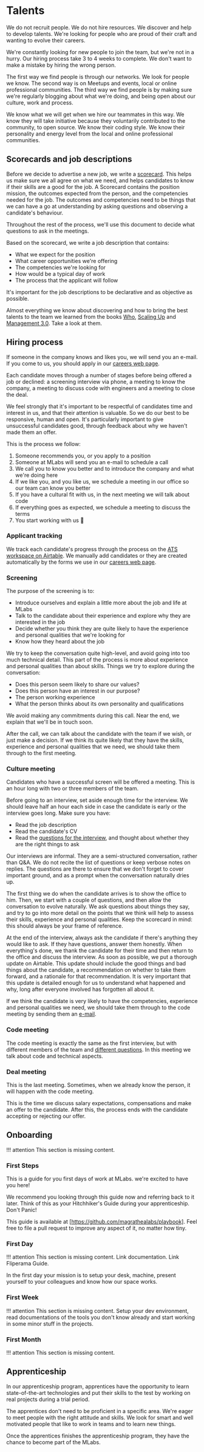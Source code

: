 # Talents

We do not recruit people. We do not hire resources. We discover and help to develop talents. We're looking for people who are proud of their craft and wanting to evolve their careers.

We're constantly looking for new people to join the team, but we're not in a hurry. Our hiring process take 3 to 4 weeks to complete.  We don't want to make a mistake by hiring the wrong person.

The first way we find people is through our networks. We look for people we know. The second way is on Meetups and events, local or online professional communities. The third way we find people is by making sure we're regularly blogging about what we're doing, and being open about our culture, work and process.

We know what we will get when we hire our teammates in this way. We know they will take initiative because they voluntarily contributed to the community, to open source. We know their coding style. We know their personality and energy level from the local and online  professional communities.

## Scorecards and job descriptions

Before we decide to advertise a new job, we write a [scorecard](https://hbr.org/2016/02/a-scorecard-for-making-better-hiring-decisions). This helps us make sure we all agree on what we need, and helps candidates to know if their skills are a good for the job. A Scorecard contains the position mission, the outcomes expected from the person, and the competencies needed for the job. The outcomes and competencies need to be things that we can have a go at understanding by asking questions and observing a candidate's behaviour.

Throughout the rest of the process, we'll use this document to decide what questions to ask in the meetings.

Based on the scorecard, we write a job description that contains:

* What we expect for the position
* What career opportunities we're offering
* The competencies we're looking for
* How would be a typical day of work
* The process that the applicant will follow

It's important for the job descriptions to be declarative and as objective as possible.

Almost everything we know about discovering and how to bring the best talents to the team we learned from the books [Who](https://www.goodreads.com/book/show/4989687-who), [Scaling Up](https://www.goodreads.com/book/show/22212880-scaling-up) and [Management 3.0](https://www.goodreads.com/book/show/10210821-management-3-0). Take a look at them.

## Hiring process

If someone in the company knows and likes you, we will send you an e-mail. If you come to us, you should apply in our [careers web page](http://www.magrathealabs.com/careers/).

Each candidate moves through a number of stages before being offered a job or declined: a screening interview via phone, a meeting to know the company, a meeting to discuss code with engineers and a meeting to close the deal.

We feel strongly that it's important to be respectful of candidates time and interest in us, and that their attention is valuable. So we do our best to be responsive, human and open. It's particularly important to give unsuccessful candidates good, through feedback about why we haven't made them an offer.

This is the process we follow:

1. Someone recommends you, or you apply to a position
2. Someone at MLabs will send you an e-mail to schedule a call
3. We call you to know you better and to introduce the company and what we're doing here
4. If we like you, and you like us, we schedule a meeting in our office so our team can know you better
5. If you have a cultural fit with us, in the next meeting we will talk about code
6. If everything goes as expected, we schedule a meeting to discuss the terms
7. You start working with us 🎉

### Applicant tracking

We track each candidate's progress through the process on the [ATS workspace on Airtable](https://airtable.com/tblDPnrrwTu2qHsQR/viwBgGEWMFGPCeyoT). We manually add candidates or they are created automatically by the forms we use in our [careers web page](http://www.magrathealabs.com/careers/).

### Screening

The purpose of the screening is to:

* Introduce ourselves and explain a little more about the job and life at MLabs
* Talk to the candidate about their experience and explore why they are interested in the job
* Decide whether you think they are quite likely to have the experience and personal qualities that we're looking for
*  Know how they heard about the job

We try to keep the conversation quite high-level, and avoid going into too much technical detail. This part of the process is more about experience and personal qualities than about skills. Things we try to explore during the conversation:

* Does this person seem likely to share our values?
* Does this person have an interest in our purpose?
* The person working experience
* What the person thinks about its own personality and qualifications

We avoid making any commitments during this call. Near the end, we explain that we'll be in touch soon.

After the call, we can talk about the candidate with the team if we wish, or just make a decision. If we think its quite likely that they have the skills, experience and personal qualities that we need, we should take them through to the first meeting.

### Culture meeting

Candidates who have a successful screen will be offered a meeting. This is an hour long with two or three members of the team.

Before going to an interview, set aside enough time for the interview. We should leave half an hour each side in case the candidate is early or the interview goes long. Make sure you have:

* Read the job description
* Read the candidate's CV
* Read the [questions for the interview](https://docs.google.com/document/d/122snZj5ya9aEmMAenR_8nDszMRFvJM-1ih0rQ4L6gHY/edit), and thought about whether they are the right things to ask

Our interviews are informal. They are a semi-structured conversation, rather than Q&A. We do not recite the list of questions or keep verbose notes on replies. The questions are there to ensure that we don't forget to cover important ground, and as a prompt when the conversation naturally dries up.

The first thing we do when the candidate arrives is to show the office to him. Then, we start with a couple of questions, and then allow the conversation to evolve naturally. We ask questions about things they say, and try to go into more detail on the points that we think will help to assess their skills, experience and personal qualities. Keep the scorecard in mind: this should always be your frame of reference.

At the end of the interview, always ask the candidate if there's anything they would like to ask. If they have questions, answer them honestly. When everything's done, we thank the candidate for their time and then return to the office and discuss the interview. As soon as possible, we put a thorough update on Airtable. This update should include the good things and bad things about the candidate, a recommendation on whether to take them forward, and a rationale for that recommendation. It is very important that this update is detailed enough for us to understand what happened and why, long after everyone involved has forgotten all about it.

If we think the candidate is very likely to have the competencies, experience and personal qualities we need, we should take them through to the code meeting by sending them an [e-mail](https://docs.google.com/document/d/122snZj5ya9aEmMAenR_8nDszMRFvJM-1ih0rQ4L6gHY/edit).

### Code meeting

The code meeting is exactly the same as the first interview, but with different members of the team and [different questions](https://docs.google.com/document/d/122snZj5ya9aEmMAenR_8nDszMRFvJM-1ih0rQ4L6gHY/edit). In this meeting we talk about code and technical aspects.

### Deal meeting

This is the last meeting. Sometimes, when we already know the person, it will happen with the code meeting.

This is the time we discuss salary expectations, compensations and make an offer to the candidate. After this, the process ends with the candidate accepting or rejecting our offer.

## Onboarding

!!! attention
    This section is missing content.

### First Steps

This is a guide for you first days of work at MLabs. we're excited to have you here!

We recommend you looking through this guide now and referring back to it later. Think of this as your Hitchhiker's Guide during your apprenticeship. Don't Panic!

This guide is available at [https://github.com/magrathealabs/playbook]. Feel free to file a pull request to improve any aspect of it, no matter how tiny.

### First Day

!!! attention
    This section is missing content. Link documentation. Link Fliperama Guide.

In the first day your mission is to setup your desk, machine, present yourself to your colleagues and know how our space works.

### First Week

!!! attention
    This section is missing content. Setup your dev environment, read documentations of the tools you don't know already and start working in some minor stuff in the projects.

### First Month

!!! attention
    This section is missing content.

## Apprenticeship

In our apprenticeship program, apprentices have the opportunity to learn state-of-the-art technologies and put their skills to the test by working on real projects during a trial period.

The apprentices don't need to be proficient in a specific area. We're eager to meet people with the right attitude and skills. We look for smart and well motivated people that like to work in teams and to learn new things.

Once the apprentices finishes the apprenticeship program, they have the chance to become part of the MLabs.

